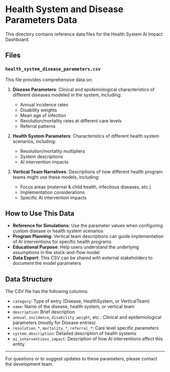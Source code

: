 # Health System and Disease Parameters Data

This directory contains reference data files for the Health System AI Impact Dashboard.

## Files

### `health_system_disease_parameters.csv`

This file provides comprehensive data on:

1. **Disease Parameters**: Clinical and epidemiological characteristics of different diseases modeled in the system, including:
   - Annual incidence rates
   - Disability weights
   - Mean age of infection
   - Resolution/mortality rates at different care levels
   - Referral patterns

2. **Health System Parameters**: Characteristics of different health system scenarios, including:
   - Resolution/mortality multipliers
   - System descriptions
   - AI intervention impacts

3. **Vertical Team Narratives**: Descriptions of how different health program teams might use these models, including:
   - Focus areas (maternal & child health, infectious diseases, etc.)
   - Implementation considerations
   - Specific AI intervention impacts

## How to Use This Data

- **Reference for Simulations**: Use the parameter values when configuring custom disease or health system scenarios
- **Program Planning**: Vertical team descriptions can guide implementation of AI interventions for specific health programs
- **Educational Purpose**: Help users understand the underlying assumptions in the stock-and-flow model
- **Data Export**: This CSV can be shared with external stakeholders to document the model parameters

## Data Structure

The CSV file has the following columns:

- `category`: Type of entry (Disease, HealthSystem, or VerticalTeam)
- `name`: Name of the disease, health system, or vertical team
- `description`: Brief description
- `annual_incidence`, `disability_weight`, etc.: Clinical and epidemiological parameters (mostly for Disease entries)
- `resolution_*`, `mortality_*`, `referral_*`: Care level specific parameters
- `system_description`: Detailed description of health systems
- `ai_interventions_impact`: Description of how AI interventions affect this entity

---

For questions or to suggest updates to these parameters, please contact the development team. 